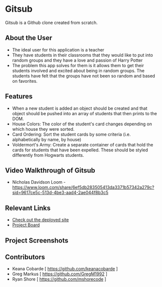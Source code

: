 # Gitsub

<!-- [![Netlify Status](https://api.netlify.com/api/v1/badges/4ab7e730-7ed3-4cfd-a988-66195e79a991/deploy-status)](https://app.netlify.com/sites/drt-sortinghat/deploys) -->
<!-- update the netlify badge above with your own badge that you can find at netlify under settings/general#status-badges -->

Gitsub is a Github clone created from scratch.

## About the User <!-- This is a scaled down user persona -->

- The ideal user for this application is a teacher
- They have students in their classrooms that they would like to put into random groups and they have a love and passion of Harry Potter
- The problem this app solves for them is it allows them to get their students involved and excited about being in random groups. The students have felt that the groups have not been so random and based on favorites.

## Features <!-- List your app features using bullets! Do NOT use a paragraph. No one will read that! -->

- When a new student is added an object should be created and that object should be pushed into an array of students that then prints to the DOM.
- House Colors: The color of the student's card changes depending on which house they were sorted.
- Card Ordering: Sort the student cards by some criteria (i.e. alphabetically by name, by house)
- Voldermort's Army: Create a separate container of cards that hold the cards for students that have been expelled. These should be styled differently from Hogwarts students.

## Video Walkthrough of Gitsub <!-- A loom link is sufficient -->

- Nicholas Davidson Loom - https://www.loom.com/share/6ef5db283505413da3371b57342a279c?sid=9617ce5c-513d-4be3-aad4-2ae044f8b3c5

## Relevant Links <!-- Link to all the things that are required outside of the ones that have their own section -->

- [Check out the deployed site](#your-link)
- [Project Board](https://github.com/nss-evening-cohort-24/gitsub-team-3/issues)

## Project Screenshots <!-- These can be inside of your project. Look at the repos from class and see how the images are included in the readme -->

## Contributors

- Keana Cobarde [ https://github.com/keanacobarde ]
- Greg Markus [ https://github.com/GregM1992 ]
- Ryan Shore [ https://github.com/mshorecode ]
